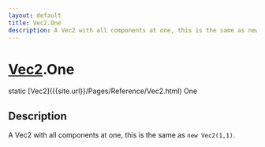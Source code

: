 ```yaml
---
layout: default
title: Vec2.One
description: A Vec2 with all components at one, this is the same as new Vec2(1,1).
---
```

# [Vec2]({{site.url}}/Pages/Reference/Vec2.html).One

<div class='signature' markdown='1'>
static [Vec2]({{site.url}}/Pages/Reference/Vec2.html) One
</div>

## Description
A Vec2 with all components at one, this is the same as
`new Vec2(1,1)`.

